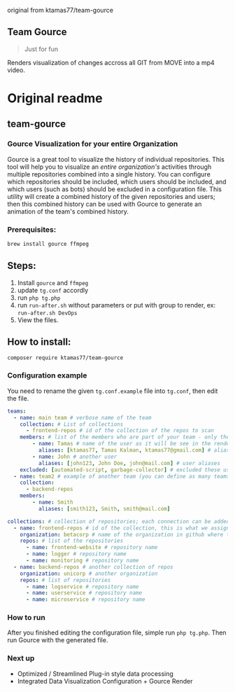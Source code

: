 original from ktamas77/team-gource

## Team Gource

> Just for fun

Renders visualization of changes accross all GIT from MOVE into a mp4 video.

# Original readme

## team-gource
### Gource Visualization for your entire Organization

Gource is a great tool to visualize the history of individual repositories.
This tool will help you to visualize an *entire organization's* activities through multiple repositories combined into a single history. You can configure which repositories should be included, which users should be included, and which users (such as bots) should be excluded in a configuration file. This utility will create a combined history of the given repositories and users; then this combined history can be used with Gource to generate an animation of the team's combined history.

### Prerequisites:
```bash
brew install gource ffmpeg
```

## Steps:

1. Install `gource` and `ffmpeg`
2. update `tg.conf` accordly
3. run `php tg.php`
4. run `run-after.sh` without parameters or put with group to render, ex: `run-after.sh DevOps`
5. View the files.

## How to install:
```
composer require ktamas77/team-gource
```

### Configuration example

You need to rename the given `tg.conf.example` file into `tg.conf`, then edit the file.

```yaml
teams:
  - name: main team # verbose name of the team
    collection: # List of collections
      - frontend-repos # id of the collection of the repos to scan
    members: # list of the members who are part of your team - only these users will be part of the animation
        - name: Tamas # name of the user as it will be see in the rendered animation
          aliases: [ktamas77, Tamas Kalman, ktamas77@gmail.com] # aliases of the user (it will be combined into one)
        - name: John # another user
          aliases: [john123, John Doe, john@mail.com] # user aliases
    excluded: [automated-script, garbage-collector] # excluded these users; put here the bots, if you have any
  - name: team2 # example of another team (you can define as many teams as needed)
    collection: 
      - backend-repos
    members:
        - name: Smith
          aliases: [smith123, Smith, smith@mail.com]

collections: # collection of repositories; each connection can be added to a team above
  - name: frontend-repos # id of the collection, this is what we assign for the teams above
    organization: betacorp # name of the organization in github where the repos are belong to
    repos: # list of the repositories
      - name: frontend-website # repository name
      - name: logger # repository name
      - name: monitoring # repository name
  - name: backend-repos # another collection of repos
    organization: unicorp # another organization
    repos: # list of repositories
      - name: logservice # repository name
      - name: userservice # repository name
      - name: microservice # repository name
```

### How to run

After you finished editing the configuration file, simple run `php tg.php`. 
Then run Gource with the generated file.

### Next up

* Optimized / Streamlined Plug-in style data processing
* Integrated Data Visualization Configuration + Gource Render


